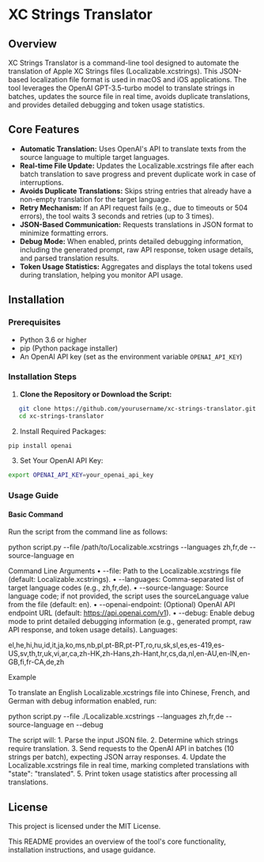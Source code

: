 # XC Strings Translator

## Overview

XC Strings Translator is a command-line tool designed to automate the translation of Apple XC Strings files (Localizable.xcstrings). This JSON-based localization file format is used in macOS and iOS applications. The tool leverages the OpenAI GPT-3.5-turbo model to translate strings in batches, updates the source file in real time, avoids duplicate translations, and provides detailed debugging and token usage statistics.

## Core Features
- **Automatic Translation:** Uses OpenAI's API to translate texts from the source language to multiple target languages.
- **Real-time File Update:** Updates the Localizable.xcstrings file after each batch translation to save progress and prevent duplicate work in case of interruptions.
- **Avoids Duplicate Translations:** Skips string entries that already have a non-empty translation for the target language.
- **Retry Mechanism:** If an API request fails (e.g., due to timeouts or 504 errors), the tool waits 3 seconds and retries (up to 3 times).
- **JSON-Based Communication:** Requests translations in JSON format to minimize formatting errors.
- **Debug Mode:** When enabled, prints detailed debugging information, including the generated prompt, raw API response, token usage details, and parsed translation results.
- **Token Usage Statistics:** Aggregates and displays the total tokens used during translation, helping you monitor API usage.

## Installation

### Prerequisites
- Python 3.6 or higher
- pip (Python package installer)
- An OpenAI API key (set as the environment variable `OPENAI_API_KEY`)

### Installation Steps
1. **Clone the Repository or Download the Script:**

```bash
   git clone https://github.com/yourusername/xc-strings-translator.git
   cd xc-strings-translator
```

2.	Install Required Packages:
```bash
pip install openai
```

3.	Set Your OpenAI API Key:

```bash
export OPENAI_API_KEY=your_openai_api_key
```


### Usage Guide

#### Basic Command

Run the script from the command line as follows:

python script.py --file /path/to/Localizable.xcstrings --languages zh,fr,de --source-language en

Command Line Arguments
	•	--file: Path to the Localizable.xcstrings file (default: Localizable.xcstrings).
	•	--languages: Comma-separated list of target language codes (e.g., zh,fr,de).
	•	--source-language: Source language code; if not provided, the script uses the sourceLanguage value from the file (default: en).
	•	--openai-endpoint: (Optional) OpenAI API endpoint URL (default: https://api.openai.com/v1).
	•	--debug: Enable debug mode to print detailed debugging information (e.g., generated prompt, raw API response, and token usage details).
Languages:

el,he,hi,hu,id,it,ja,ko,ms,nb,pl,pt-BR,pt-PT,ro,ru,sk,sl,es,es-419,es-US,sv,th,tr,uk,vi,ar,ca,zh-HK,zh-Hans,zh-Hant,hr,cs,da,nl,en-AU,en-IN,en-GB,fi,fr-CA,de,zh

Example

To translate an English Localizable.xcstrings file into Chinese, French, and German with debug information enabled, run:

python script.py --file ./Localizable.xcstrings --languages zh,fr,de --source-language en --debug

The script will:
	1.	Parse the input JSON file.
	2.	Determine which strings require translation.
	3.	Send requests to the OpenAI API in batches (10 strings per batch), expecting JSON array responses.
	4.	Update the Localizable.xcstrings file in real time, marking completed translations with "state": "translated".
	5.	Print token usage statistics after processing all translations.

## License

This project is licensed under the MIT License.

This README provides an overview of the tool's core functionality, installation instructions, and usage guidance.
